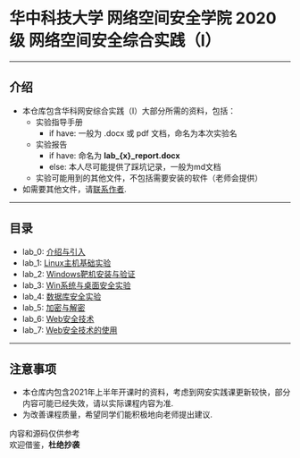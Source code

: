 # 华中科技大学 网络空间安全学院 2020级 网络空间安全综合实践（I）
***

## 介绍
* 本仓库包含华科网安综合实践（I）大部分所需的资料，包括：
    * 实验指导手册
        * if have: 一般为 .docx 或 pdf 文档，命名为本次实验名
    * 实验报告
        * if have: 命名为 **lab_{x}_report.docx**
        * else: 本人尽可能提供了踩坑记录，一般为md文档
    * 实验可能用到的其他文件，不包括需要安装的软件（老师会提供）
* 如需要其他文件，请<a href='mailto:jingfelix@outlook.com'>联系作者</a>.

***
## 目录
* lab_0: <a href='https://github.com/jingfelix/HUST-CSE-Pass-level-1/tree/level-1/lab_0'>介绍与引入</a>
* lab_1: <a href='https://github.com/jingfelix/HUST-CSE-Pass-level-1/tree/level-1/lab_1'>Linux主机基础实验</a>
* lab_2: <a href='https://github.com/jingfelix/HUST-CSE-Pass-level-1/tree/level-1/lab_2'>Windows靶机安装与验证</a>
* lab_3: <a href='https://github.com/jingfelix/HUST-CSE-Pass-level-1/tree/level-1/lab_3'>Win系统与桌面安全实验</a>
* lab_4: <a href='https://github.com/jingfelix/HUST-CSE-Pass-level-1/tree/level-1/lab_4'>数据库安全实验</a>
* lab_5: <a href='https://github.com/jingfelix/HUST-CSE-Pass-level-1/tree/level-1/lab_5'>加密与解密</a>
* lab_6: <a href='https://github.com/jingfelix/HUST-CSE-Pass-level-1/tree/level-1/lab_6'>Web安全技术</a>
* lab_7: <a href='https://github.com/jingfelix/HUST-CSE-Pass-level-1/tree/level-1/lab_7'>Web安全技术的使用</a>
***
## 注意事项
* 本仓库内包含2021年上半年开课时的资料，考虑到网安实践课更新较快，部分内容可能已经失效，请以实际课程内容为准.
* 为改善课程质量，希望同学们能积极地向老师提出建议.

内容和源码仅供参考  
欢迎借鉴，**杜绝抄袭**